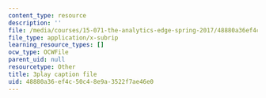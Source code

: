 ```yaml
---
content_type: resource
description: ''
file: /media/courses/15-071-the-analytics-edge-spring-2017/48880a36ef4c50c48e9a3522f7ae46e0_JvtqThS69bw.vtt
file_type: application/x-subrip
learning_resource_types: []
ocw_type: OCWFile
parent_uid: null
resourcetype: Other
title: 3play caption file
uid: 48880a36-ef4c-50c4-8e9a-3522f7ae46e0
---
```

